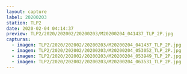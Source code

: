 ```yaml
---
layout: capture
label: 20200203
station: TLP2
date: 2020-02-04 04:14:37
preview: TLP2/2020/202002/20200203/M20200204_041437_TLP_2P.jpg
capturas:
  - imagem: TLP2/2020/202002/20200203/M20200204_041437_TLP_2P.jpg
  - imagem: TLP2/2020/202002/20200203/M20200204_053052_TLP_2P.jpg
  - imagem: TLP2/2020/202002/20200203/M20200204_053949_TLP_2P.jpg
  - imagem: TLP2/2020/202002/20200203/M20200204_063531_TLP_2P.jpg
---
```


